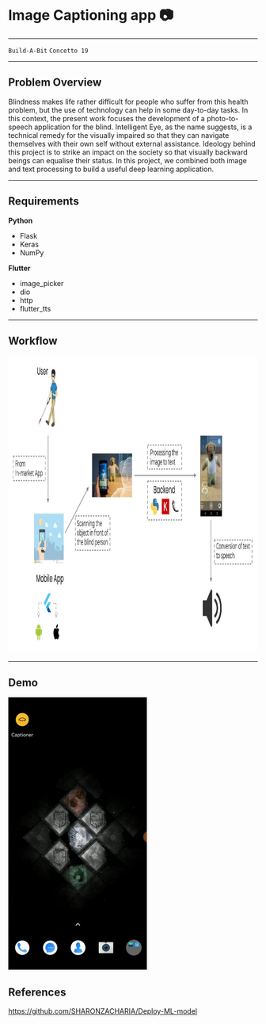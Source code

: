 # Image Captioning app 📷

---

`Build-A-Bit` `Concetto 19`



---


## Problem Overview

Blindness makes life rather difficult for people who suffer from this health problem, but the use of technology can help in some day-to-day tasks. In this context, the present work focuses the development of a photo-to-speech application for the blind. Intelligent Eye, as the name suggests, is a technical remedy for the visually impaired so that they can navigate themselves with their own self without external assistance. Ideology behind this project is to strike an impact on the society so that visually backward beings can equalise their status. In this project, we combined both image and text processing to build a useful deep learning application.


---

## Requirements

**Python**
* Flask
* Keras
* NumPy

**Flutter**
* image_picker
* dio
* http
* flutter_tts

---

## Workflow

<img src="https://github.com/AmnaKhan1323/image-captioning-app/blob/main/images/workflow.JPG" height="600">


---


## Demo

<img src="https://github.com/AmnaKhan1323/image-captioning-app/blob/main/images/demo.gif" width="280" height="550">


## References

https://github.com/SHARONZACHARIA/Deploy-ML-model


